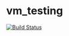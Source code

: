 # vm_testing

[![Build Status](https://travis-ci.org/dyammarcano/vm_testing.svg?branch=master)](https://travis-ci.org/dyammarcano/vm_testing)
